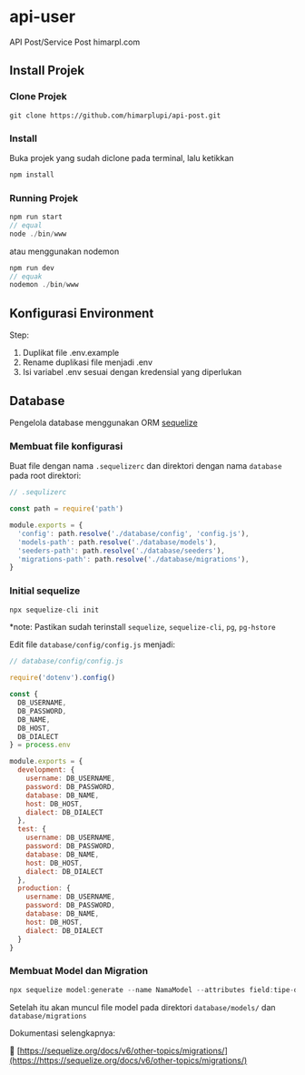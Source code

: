 # api-user

API Post/Service Post himarpl.com

## Install Projek

### Clone Projek

```
git clone https://github.com/himarplupi/api-post.git
```

### Install

Buka projek yang sudah diclone pada terminal, lalu ketikkan

```javascript
npm install
```

### Running Projek

```javascript
npm run start
// equal
node ./bin/www
```

atau menggunakan nodemon

```javascript
npm run dev
// equak
nodemon ./bin/www
```

## Konfigurasi Environment

Step:

1. Duplikat file .env.example
2. Rename duplikasi file menjadi .env
3. Isi variabel .env sesuai dengan kredensial yang diperlukan

## Database

Pengelola database menggunakan ORM [sequelize](https://sequelize.org)

### Membuat file konfigurasi

Buat file dengan nama `.sequelizerc` dan direktori dengan nama `database` pada root direktori:

```javascript
// .sequlizerc

const path = require('path')

module.exports = {
  'config': path.resolve('./database/config', 'config.js'),
  'models-path': path.resolve('./database/models'),
  'seeders-path': path.resolve('./database/seeders'),
  'migrations-path': path.resolve('./database/migrations'),
}
```

### Initial sequelize

```javascript
npx sequelize-cli init
```

*note: Pastikan sudah terinstall `sequelize`, `sequelize-cli`, `pg`, `pg-hstore`

Edit file `database/config/config.js` menjadi:

```javascript
// database/config/config.js

require('dotenv').config()

const {
  DB_USERNAME,
  DB_PASSWORD,
  DB_NAME,
  DB_HOST,
  DB_DIALECT
} = process.env

module.exports = {
  development: {
    username: DB_USERNAME,
    password: DB_PASSWORD,
    database: DB_NAME,
    host: DB_HOST,
    dialect: DB_DIALECT
  },
  test: {
    username: DB_USERNAME,
    password: DB_PASSWORD,
    database: DB_NAME,
    host: DB_HOST,
    dialect: DB_DIALECT
  },
  production: {
    username: DB_USERNAME,
    password: DB_PASSWORD,
    database: DB_NAME,
    host: DB_HOST,
    dialect: DB_DIALECT
  }
}
```

### Membuat Model dan Migration

```javascript
npx sequelize model:generate --name NamaModel --attributes field:tipe-data, ...
```

Setelah itu akan muncul file model pada direktori `database/models/` dan `database/migrations`

Dokumentasi selengkapnya:

🔗 [https://sequelize.org/docs/v6/other-topics/migrations/](https://https://sequelize.org/docs/v6/other-topics/migrations/)

